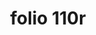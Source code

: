 ---
layout: edition
title: folio 110r
manuscript: Padua, Biblioteca del Seminario Vescovile, MS 32
sigla: P
iip: p110r.tif
milestone: 219
---